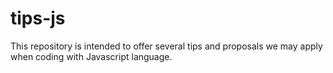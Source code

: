 # tips-js
This repository is intended to offer several tips and proposals we may apply when coding with Javascript language.
